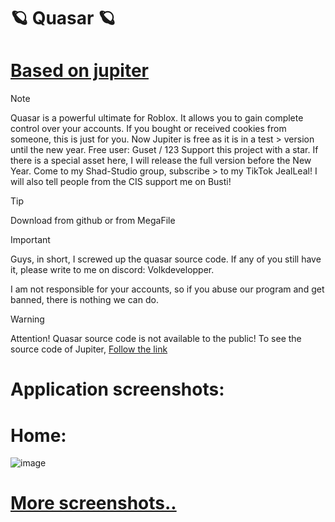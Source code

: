 # 🪐 Quasar 🪐

# [Based on jupiter](https://github.com/VZXdev/Jupiter)
> [!NOTE]  
>  Quasar is a powerful ultimate for Roblox. It allows you to gain complete control over your accounts. If you bought or received cookies from someone, this is just for you. Now Jupiter is free as it is in a test  > version until the new year. Free user: Guset / 123 Support this project with a star. If there is a special asset here, I will release the full version before the New Year. Come to my Shad-Studio group, subscribe > to my TikTok JealLeal! I will also tell people from the CIS support me on Busti!

> [!TIP]
> Download from github or from MegaFile

> [!IMPORTANT]
> Guys, in short, I screwed up the quasar source code. If any of you still have it, please write to me on discord: Volkdevelopper.
> 
> I am not responsible for your accounts, so if you abuse our program and get banned, there is nothing we can do.

> [!WARNING]
> Attention! Quasar source code is not available to the public! To see the source code of Jupiter, [Follow the link](https://raw.githubusercontent.com/VZXdev/Jupiter/refs/heads/main/Main.py)



# Application screenshots:
# Home: 
![image](https://github.com/user-attachments/assets/a189195c-5caa-4c81-8843-1e0834a49e69)
# [More screenshots..](https://github.com/VZXdev/Jupiter)
